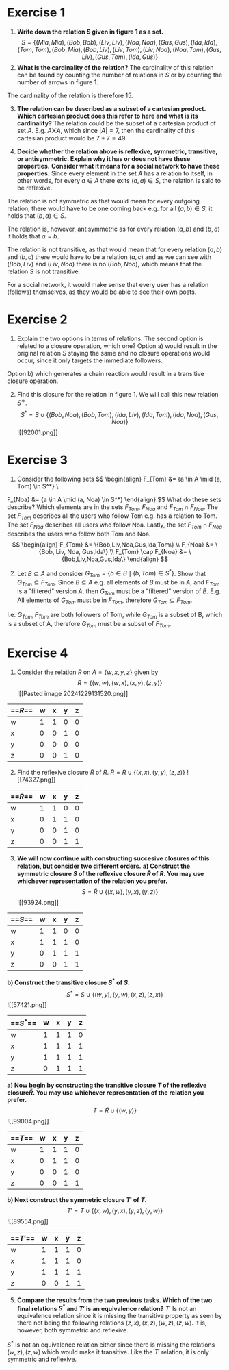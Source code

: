 # Exercise 1
1. **Write down the relation S given in figure 1 as a set.**
$$S = \{(Mia, Mia), (Bob, Bob), (Liv, Liv), (Noa, Noa), (Gus, Gus), (Ida, Ida), (Tom, Tom), (Bob, Mia), (Bob, Liv), (Liv, Tom), (Liv, Noa), (Noa, Tom), (Gus, Liv), (Gus, Tom), (Ida, Gus)\}$$
2. **What is the cardinality of the relation?**
The cardinality of this relation can be found by counting the number of relations in $S$ or by counting the number of arrows in figure 1. 

The cardinality of the relation is therefore 15.

3. **The relation can be described as a subset of a cartesian product. Which cartesian product does this refer to here and what is its cardinality?**
The relation could be the subset of a cartesian product of set $A$. E.g. $A \bigtimes A$, which since $\left| A \right| = 7$, then the cardinality of this cartesian product would be $7 * 7 = 49$. 

4. **Decide whether the relation above is reflexive, symmetric, transitive, or antisymmetric. Explain why it has or does not have these properties.** 
   **Consider what it means for a social network to have these properties.**
Since every element in the set $A$ has a relation to itself, in other words, for every $a \in A$ there exits $(a, a) \in S$, the relation is said to be reflexive. 

The relation is not symmetric as that would mean for every outgoing relation, there would have to be one coming back e.g. for all $(a,b) \in S$, it holds that $(b,a) \in S$. 

The relation is, however, antisymmetric as for every relation $(a,b)$ and $(b,a)$ it holds that $a=b$. 

The relation is not transitive, as that would mean that for every relation $(a,b)$ and $(b,c)$ there would have to be a relation $(a,c)$ and as we can see with $(Bob, Liv)$ and $(Liv, Noa)$ there is no $(Bob, Noa)$, which means that the relation $S$ is not transitive.

For a social network, it would make sense that every user has a relation (follows) themselves, as they would be able to see their own posts.
# Exercise 2
1. Explain the two options in terms of relations. The second option is related to a closure operation, which one?
Option a) would result in the original relation $S$ staying the same and no closure operations would occur, since it only targets the immediate followers.

Option b) which generates a chain reaction would result in a transitive closure operation. 

2. Find this closure for the relation in figure 1. We will call this new relation $S^∗$.
$$S^* = S \cup \{(Bob, Noa), (Bob, Tom), (Ida, Liv), (Ida, Tom), (Ida, Noa), (Gus, Noa)\}$$
![[92001.png]]
# Exercise 3
1. Consider the following sets
$$ 
\begin{align}
F_{Tom} &= {a \in A \mid (a, Tom) \in S^*} \\

F_{Noa} &= {a \in A \mid (a, Noa) \in S^*}
\end{align}
$$
   What do these sets describe? Which elements are in the sets $F_{Tom}$, $F_{Noa}$ and $F_{Tom} \cap F_{Noa}$.
The set $F_{Tom}$ describes all the users who follow Tom e.g. has a relation to Tom. The set $F_{Noa}$ describes all users who follow Noa. Lastly, the set $F_{Tom} \cap F_{Noa}$ describes the users who follow both Tom and Noa.
$$ 
\begin{align}
F_{Tom} &= \{Bob,Liv,Noa,Gus,Ida,Tom\} \\
F_{Noa} &= \{Bob, Liv, Noa, Gus,Ida\} \\
F_{Tom} \cap F_{Noa} &= \{Bob,Liv,Noa,Gus,Ida\}
\end{align}
$$

2. Let $B \subseteq A$ and consider $G_{Tom} = \{b \in B \mid (b,Tom) \in S^*\}$. Show that $G_{Tom} \subseteq F_{Tom}$.
Since $B \subseteq A$ e.g. all elements of $B$ must be in $A$, and $F_{Tom}$ is a "filtered" version $A$, then $G_{Tom}$ must be a "filtered" version of $B$. E.g. All elements of $G_{Tom}$ must be in $F_{Tom}$, therefore $G_{Tom} \subseteq F_{Tom}$. 

I.e. $G_{Tom}, F_{Tom}$ are both followers of Tom, while $G_{Tom}$ is a subset of B, which is a subset of A, therefore $G_{Tom}$ must be a subset of $F_{Tom}$.  
# Exercise 4
1. Consider the relation $R$ on $A = \{w, x, y, z\}$ given by
$$R = \{(w, w), (w, x), (x, y), (z, y)\}$$
![[Pasted image 20241229131520.png]]

| ==$R$== | w   | x   | y   | z   |
| ------- | --- | --- | --- | --- |
| w       | 1   | 1   | 0   | 0   |
| x       | 0   | 0   | 1   | 0   |
| y       | 0   | 0   | 0   | 0   |
| z       | 0   | 0   | 1   | 0   |
2. Find the reflexive closure $\tilde{R}$ of $R$.
$\tilde{R}=R \cup \{(x,x), (y,y), (z,z)\}$
![[74327.png]]

| ==$\tilde{R}$== | w   | x   | y   | z   |
| --------------- | --- | --- | --- | --- |
| w               | 1   | 1   | 0   | 0   |
| x               | 0   | 1   | 1   | 0   |
| y               | 0   | 0   | 1   | 0   |
| z               | 0   | 0   | 1   | 1   |

3.  **We will now continue with constructing succesive closures of this relation, but consider two diﬀerent orders.**
**a) Construct the symmetric closure $S$ of the reflexive closure $\tilde{R}$ of $R$. You may use whichever representation of the relation you prefer.**
$$S = \tilde{R} \cup \{(x,w), (y,x), (y,z)\}$$
![[93924.png]]

| ==$S$== | w   | x   | y   | z   |
| ------- | --- | --- | --- | --- |
| w       | 1   | 1   | 0   | 0   |
| x       | 1   | 1   | 1   | 0   |
| y       | 0   | 1   | 1   | 1   |
| z       | 0   | 0   | 1   | 1   |

**b) Construct the transitive closure $S^*$ of $S$.**
$$S^* = S \cup \{(w,y), (y,w), (x,z), (z,x)\}$$
![[57421.png]]

| ==$S^*$== | w   | x   | y   | z   |
| --------- | --- | --- | --- | --- |
| w         | 1   | 1   | 1   | 0   |
| x         | 1   | 1   | 1   | 1   |
| y         | 1   | 1   | 1   | 1   |
| z         | 0   | 1   | 1   | 1   |

**a) Now begin by constructing the transitive closure $T$ of the reflexive closure$\tilde{R}$. You may use whichever representation of the relation you prefer.**
$$T = \tilde{R} \cup \{(w,y)\}$$
![[99004.png]]

| ==$T$== | w   | x   | y   | z   |
| ------- | --- | --- | --- | --- |
| w       | 1   | 1   | 1   | 0   |
| x       | 0   | 1   | 1   | 0   |
| y       | 0   | 0   | 1   | 0   |
| z       | 0   | 0   | 1   | 1   |

**b) Next construct the symmetric closure $T'$ of $T$.**
$$T' = T \cup \{(x,w), (y,x), (y,z), (y,w)\}$$
![[89554.png]]

| ==$T'$== | w   | x   | y   | z   |
| -------- | --- | --- | --- | --- |
| w        | 1   | 1   | 1   | 0   |
| x        | 1   | 1   | 1   | 0   |
| y        | 1   | 1   | 1   | 1   |
| z        | 0   | 0   | 1   | 1   |
5. **Compare the results from the two previous tasks. Which of the two final relations $S^*$ and $T'$ is an equivalence relation?**
$T'$ Is not an equivalence relation since it is missing the transitive property as seen by there not being the following relations $(z,x), (x,z), (w,z), (z,w)$. It is, however, both symmetric and reflexive. 

$S^*$ Is not an equivalence relation either since there is missing the relations $(w,z), (z,w)$ which would make it transitive. Like the $T'$ relation, it is only symmetric and reflexive.